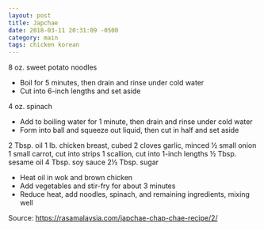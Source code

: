 ```yaml
---
layout: post
title: Japchae
date: 2018-03-11 20:31:09 -0500
category: main
tags: chicken korean
---
```

8 oz. sweet potato noodles  
<ul>
 	<li>Boil for 5 minutes, then drain and rinse under cold water</li>
 	<li>Cut into 6-inch lengths and set aside</li>
</ul>
4 oz. spinach  
<ul>
 	<li>Add to boiling water for 1 minute, then drain and rinse under cold water</li>
 	<li>Form into ball and squeeze out liquid, then cut in half and set aside</li>
</ul>
2 Tbsp. oil  
1 lb. chicken breast, cubed  
2 cloves garlic, minced  
½ small onion  
1 small carrot, cut into strips  
1 scallion, cut into 1-inch lengths  
½ Tbsp. sesame oil  
4 Tbsp. soy sauce  
2½ Tbsp. sugar  
<ul>
 	<li>Heat oil in wok and brown chicken</li>
 	<li>Add vegetables and stir-fry for about 3 minutes</li>
 	<li>Reduce heat, add noodles, spinach, and remaining ingredients, mixing well</li>
</ul>
Source: <a href="https://rasamalaysia.com/japchae-chap-chae-recipe/2/">https://rasamalaysia.com/japchae-chap-chae-recipe/2/</a>
